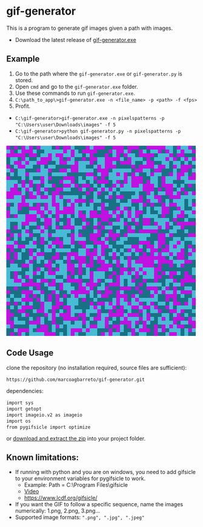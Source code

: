 # gif-generator

This is a program to generate gif images given a path with images.

* Download the latest release of [gif-generator.exe](https://github.com/marcoagbarreto/gif-generator/releases/download/v0.1.0/gif-generator.exe)

## Example

1. Go to the path where the ``gif-generator.exe`` or ``gif-generator.py`` is stored.
2. Open ``cmd`` and go to the ``gif-generator.exe`` folder.
3. Use these commands to run ``gif-generator.exe``.
4. ``C:\path_to_app\>gif-generator.exe -n <file_name> -p <path> -f <fps>``
5. Profit.

* ``C:\gif-generator>gif-generator.exe -n pixelspatterns -p "C:\Users\user\Downloads\images" -f 5``
* ``C:\gif-generator>python gif-generator.py -n pixelspatterns -p "C:\Users\user\Downloads\images" -f 5``

![example](pixelspatterns.gif)

## Code Usage

clone the repository (no installation required, source files are sufficient):
        
    https://github.com/marcoagbarreto/gif-generator.git

dependencies:

    import sys
    import getopt
    import imageio.v2 as imageio
    import os
    from pygifsicle import optimize

or [download and extract the zip](https://github.com/marcoagbarreto/gif-generator/archive/main.zip) into your project folder.

## Known limitations:
* If running with python and you are on windows, you need to add gifsicle to your environment variables for pygifsicle to work.
  * Example: Path = C:\Program Files\gifsicle 
  * [Video](https://www.youtube.com/watch?v=5gdhQyP9Eog&t=125s)
  * https://www.lcdf.org/gifsicle/ 
* If you want the GIF to follow a specific sequence, name the images numerically: 1.png, 2.png, 3.png...
* Supported image formats: ``".png", ".jpg", ".jpeg"``

